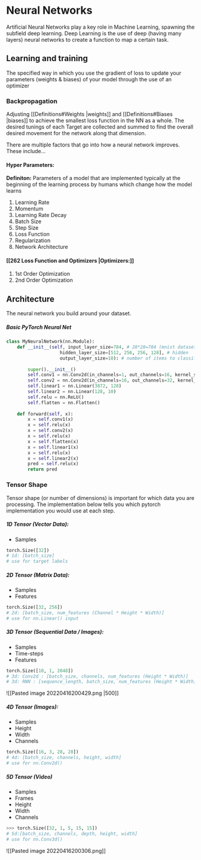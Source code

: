# Neural Networks
Artificial Neural Networks play a key role in Machine Learning, spawning the subfield deep learning. Deep Learning is the use of deep (having many layers) neural networks to create a function to map a certain task.

## Learning and training
The specified way in which you use the gradient of loss to update your parameters (weights & biases) of your model through the use of an optimizer

### Backpropagation
Adjusting [[Definitions#Weights |weights]] and [[Definitions#Biases |biases]] to achieve the smallest loss function in the NN as a whole. The desired tunings of each Target are collected and summed to find the overall desired movement for the network along that dimension. 

There are multiple factors that go into how a neural network improves. These include...
#### Hyper Parameters:
**Definiton:** Parameters of a model that are implemented typically at the beginning of the learning process by humans which change how the model learns
1. Learning Rate
2. Momentum
3. Learning Rate Decay
4. Batch Size
5. Step Size
6. Loss Function
7. Regularization
8. Network Architecture

#### [[262 Loss Function and Optimizers |Optimizers:]]
1. 1st Order Optimization
2. 2nd Order Optimization


## Architecture
The neural network you build around your dataset.

##### Basic PyTorch Neural Net 
``` python
class MyNeuralNetwork(nn.Module):
	def __init__(self, input_layer_size=784, # 28*28=784 (mnist dataset)
					hidden_layer_size=[512, 256, 256, 128], # hidden
					output_layer_size=10): # number of items to classify
		
		super().__init__()
        self.conv1 = nn.Conv2d(in_channels=1, out_channels=16, kernel_size=3, stride=2)
        self.conv2 = nn.Conv2d(in_channels=16, out_channels=32, kernel_size=3)
        self.linear1 = nn.Linear(3872, 128)
        self.linear2 = nn.Linear(128, 10)
        self.relu = nn.ReLU()
        self.flatten = nn.Flatten()
			
	def forward(self, x):
		x = self.conv1(x)
        x = self.relu(x)
        x = self.conv2(x)
        x = self.relu(x)
        x = self.flatten(x)
        x = self.linear1(x)
        x = self.relu(x)
        x = self.linear2(x)
        pred = self.relu(x)
        return pred

```

### Tensor Shape
Tensor shape (or number of dimensions) is important for which data you are processing. The implementation below tells you which pytorch implementation you would use at each step.

##### 1D Tensor (Vector Data): 
- Samples
``` python
torch.Size([32])
# 1d: [batch_size]
# use for target labels
```


##### 2D Tensor (Matrix Data):
- Samples
- Features
``` python
torch.Size([32, 256])
# 2d: [batch_size, num_features (Channel * Height * Width)]
# use for nn.Linear() input
```


##### 3D Tensor (Sequential Data / Images):
- Samples
- Time-steps
- Features
``` python
torch.Size([10, 1, 2048])
# 3d: Conv2d : [batch_size, channels, num_features (Height * Width)]
# 3d: RNN : [sequence_length, batch_size, num_features (Height * Width)]
```
![[Pasted image 20220416200429.png |500]]


##### 4D Tensor (Images):
- Samples
- Height
- Width
- Channels
``` python
torch.Size([16, 3, 28, 28])
# 4d: [batch_size, channels, height, width]
# use for nn.Conv2d()
```

##### 5D Tensor (Video)
- Samples
- Frames
- Height
- Width
- Channels

``` python
>>> torch.Size([32, 1, 5, 15, 15])
# 5d:[batch_size, channels, depth, height, width]   
# use for nn.Conv3d()
```
![[Pasted image 20220416200306.png]]

